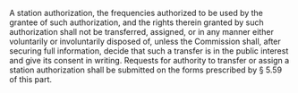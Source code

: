 A station authorization, the frequencies authorized to be used by the grantee of such authorization, and the rights therein granted by such authorization shall not be transferred, assigned, or in any manner either voluntarily or involuntarily disposed of, unless the Commission shall, after securing full information, decide that such a transfer is in the public interest and give its consent in writing. Requests for authority to transfer or assign a station authorization shall be submitted on the forms prescribed by § 5.59 of this part.

